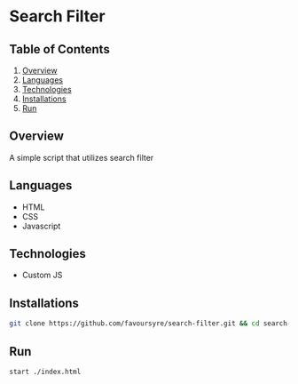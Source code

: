# Search Filter

## Table of Contents

1. [Overview](#overview)
2. [Languages](#languages)
3. [Technologies](#technologies)
4. [Installations](#installations)
5. [Run](#run)

## Overview

A simple script that utilizes search filter

## Languages

- HTML
- CSS
- Javascript

## Technologies

- Custom JS

## Installations

```bash
git clone https://github.com/favoursyre/search-filter.git && cd search-filter
```

## Run

```bash
start ./index.html
```
